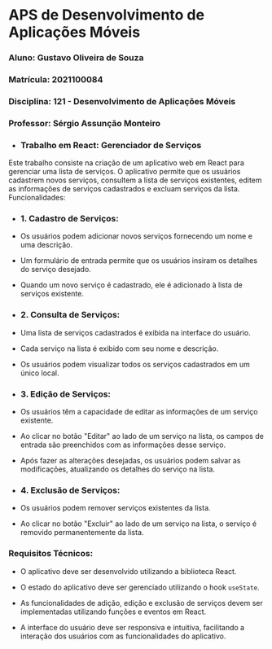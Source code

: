 # APS de Desenvolvimento de Aplicações Móveis
### Aluno: Gustavo Oliveira de Souza
### Matrícula: 2021100084  
### Disciplina: 121 - Desenvolvimento de Aplicações Móveis
### Professor: Sérgio Assunção Monteiro
- ### Trabalho em React: Gerenciador de Serviços
Este trabalho consiste na criação de um aplicativo web em React para gerenciar uma lista de serviços. O
aplicativo permite que os usuários cadastrem novos serviços, consultem a lista de serviços existentes,
editem as informações de serviços cadastrados e excluam serviços da lista.
Funcionalidades:
- ### 1. Cadastro de Serviços:
 + Os usuários podem adicionar novos serviços fornecendo um nome e uma descrição.
 - Um formulário de entrada permite que os usuários insiram os detalhes do serviço desejado.
 + Quando um novo serviço é cadastrado, ele é adicionado à lista de serviços existente.
- ### 2. Consulta de Serviços:
 + Uma lista de serviços cadastrados é exibida na interface do usuário.
 - Cada serviço na lista é exibido com seu nome e descrição.
 + Os usuários podem visualizar todos os serviços cadastrados em um único local.
- ### 3. Edição de Serviços:   
 + Os usuários têm a capacidade de editar as informações de um serviço existente.
 - Ao clicar no botão "Editar" ao lado de um serviço na lista, os campos de entrada são preenchidos com
as informações desse serviço.
 + Após fazer as alterações desejadas, os usuários podem salvar as modificações, atualizando os
detalhes do serviço na lista.
- ### 4. Exclusão de Serviços: 
 + Os usuários podem remover serviços existentes da lista.
 - Ao clicar no botão "Excluir" ao lado de um serviço na lista, o serviço é removido permanentemente
da lista.
### Requisitos Técnicos:
- O aplicativo deve ser desenvolvido utilizando a biblioteca React.
+ O estado do aplicativo deve ser gerenciado utilizando o hook `useState`.
- As funcionalidades de adição, edição e exclusão de serviços devem ser implementadas utilizando
funções e eventos em React.
+ A interface do usuário deve ser responsiva e intuitiva, facilitando a interação dos usuários com as
funcionalidades do aplicativo.
